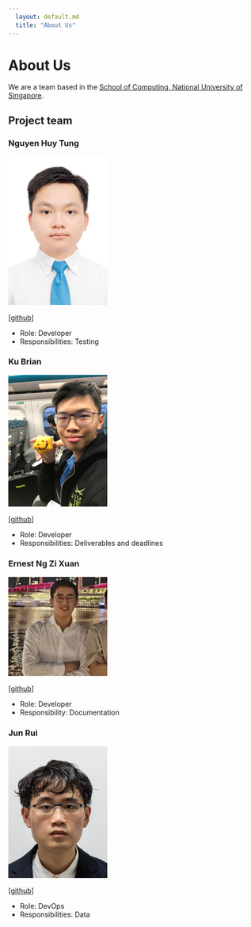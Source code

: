```yaml
---
  layout: default.md
  title: "About Us"
---
```


# About Us

We are a team based in the [School of Computing, National University of Singapore](http://www.comp.nus.edu.sg).

## Project team

### Nguyen Huy Tung

<img src="images/nht020305.png" width="200px">

[[github](https://github.com/NHT020305)]

* Role: Developer
* Responsibilities: Testing

### Ku Brian

<img src="images/kubrian.png" width="200px">

[[github](https://github.com/johndoe)]

* Role: Developer
* Responsibilities: Deliverables and deadlines

### Ernest Ng Zi Xuan

<img src="images/ernestnzx.png" width="200px">

[[github](https://github.com/Ernestnzx)]

* Role: Developer
* Responsibility: Documentation 

### Jun Rui

<img src="images/raw-asparagus.png" width="200px">

[[github](http://github.com/raw-asparagus)]

* Role: DevOps
* Responsibilities: Data
